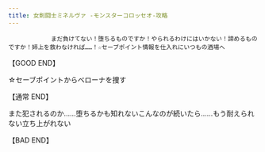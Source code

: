 ```yaml
---
title: 女剣闘士ミネルヴァ -モンスターコロッセオ-攻略
---
```


                まだ負けてない！堕ちるものですか！やられるわけにはいかない！諦めるものですか！姉上を救わなければ……！☆セーブポイント情報を仕入れにいつもの酒場へ

【GOOD END】

☆セーブポイントからベローナを捜す

【通常 END】

また犯されるのか……堕ちるかも知れないこんなのが続いたら……もう耐えられない立ち上がれない

【BAD END】
              
